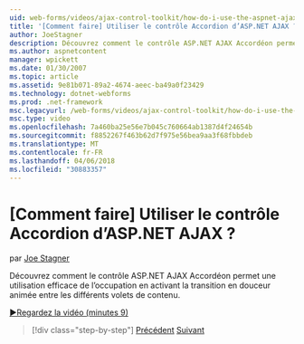 ```yaml
---
uid: web-forms/videos/ajax-control-toolkit/how-do-i-use-the-aspnet-ajax-accordion-control
title: '[Comment faire] Utiliser le contrôle Accordion d’ASP.NET AJAX ? | Microsoft Docs'
author: JoeStagner
description: Découvrez comment le contrôle ASP.NET AJAX Accordéon permet une utilisation efficace de l’occupation en activant la transition en douceur animée entre différents p contenu...
ms.author: aspnetcontent
manager: wpickett
ms.date: 01/30/2007
ms.topic: article
ms.assetid: 9e81b071-89a2-4674-aeec-ba49a0f23429
ms.technology: dotnet-webforms
ms.prod: .net-framework
msc.legacyurl: /web-forms/videos/ajax-control-toolkit/how-do-i-use-the-aspnet-ajax-accordion-control
msc.type: video
ms.openlocfilehash: 7a460ba25e56e7b045c760664ab1387d4f24654b
ms.sourcegitcommit: f8852267f463b62d7f975e56bea9aa3f68fbbdeb
ms.translationtype: MT
ms.contentlocale: fr-FR
ms.lasthandoff: 04/06/2018
ms.locfileid: "30883357"
---
```

<a name="how-do-i-use-the-aspnet-ajax-accordion-control"></a>[Comment faire] Utiliser le contrôle Accordion d’ASP.NET AJAX ?
====================
par [Joe Stagner](https://github.com/JoeStagner)

Découvrez comment le contrôle ASP.NET AJAX Accordéon permet une utilisation efficace de l’occupation en activant la transition en douceur animée entre les différents volets de contenu.

[&#9654;Regardez la vidéo (minutes 9)](https://channel9.msdn.com/Blogs/ASP-NET-Site-Videos/how-do-i-use-the-aspnet-ajax-accordion-control)

> [!div class="step-by-step"]
> [Précédent](how-do-i-use-the-aspnet-ajax-alwaysvisible-control-extender.md)
> [Suivant](how-do-i-use-the-aspnet-ajax-collapsable-panel-extender.md)
